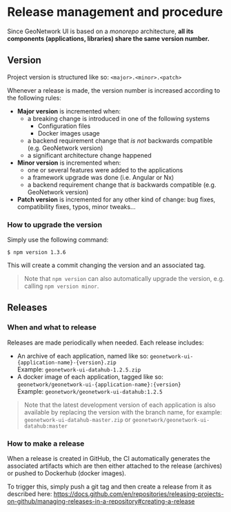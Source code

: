 # Release management and procedure

Since GeoNetwork UI is based on a _monorepo_ architecture, **all its components (applications, libraries) share the same
version number.**

## Version

Project version is structured like so: `<major>.<minor>.<patch>`

Whenever a release is made, the version number is increased according to the following rules:

- **Major version** is incremented when:
  - a breaking change is introduced in one of the following systems
    - Configuration files
    - Docker images usage
  - a backend requirement change that _is not_ backwards compatible (e.g. GeoNetwork version)
  - a significant architecture change happened
- **Minor version** is incremented when:
  - one or several features were added to the applications
  - a framework upgrade was done (i.e. Angular or Nx)
  - a backend requirement change that _is_ backwards compatible (e.g. GeoNetwork version)
- **Patch version** is incremented for any other kind of change: bug fixes, compatibility fixes, typos, minor tweaks...

### How to upgrade the version

Simply use the following command:

```shell
$ npm version 1.3.6
```

This will create a commit changing the version and an associated tag.

> Note that `npm version` can also automatically upgrade the version, e.g. calling `npm version minor`.

## Releases

### When and what to release

Releases are made periodically when needed. Each release includes:

- An archive of each application, named like so: `geonetwork-ui-{application-name}-{version}.zip`  
  Example: `geonetwork-ui-datahub-1.2.5.zip`
- A docker image of each application, tagged like so: `geonetwork/geonetwork-ui-{application-name}:{version}`  
  Example: `geonetwork/geonetwork-ui-datahub:1.2.5`

> Note that the latest development version of each application is also available by replacing the version with
> the branch name, for example:
> `geonetwork-ui-datahub-master.zip` or `geonetwork/geonetwork-ui-datahub:master`

### How to make a release

When a release is created in GitHub, the CI automatically generates the associated artifacts which
are then either attached to the release (archives) or pushed to Dockerhub (docker images).

To trigger this, simply push a git tag and then create a release from it as described here:
https://docs.github.com/en/repositories/releasing-projects-on-github/managing-releases-in-a-repository#creating-a-release
